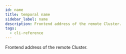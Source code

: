 ```yaml
---
id: name
title: temporal name
sidebar_label: name
description: Frontend address of the remote Cluster.
tags:
  - cli-reference
---
```


Frontend address of the remote Cluster.
